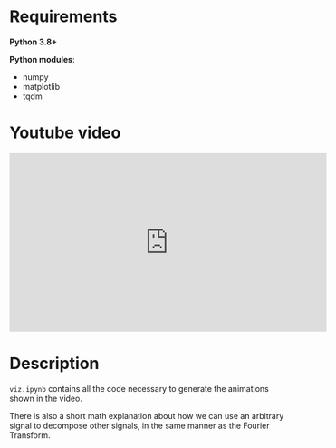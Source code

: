 # Requirements

**Python 3.8+**

**Python modules**:
- numpy
- matplotlib
- tqdm

# Youtube video

<iframe width="560" height="315" src="https://www.youtube.com/embed/nwAKu01ESlY" frameborder="0" allowfullscreen></iframe>


# Description
`viz.ipynb` contains all the code necessary to generate the animations shown in the video.

There is also a short math explanation about how we can use an arbitrary signal to decompose other signals, in the same manner as the Fourier Transform.

